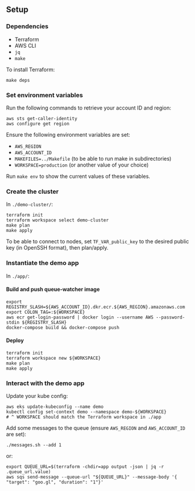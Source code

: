 ## Setup

### Dependencies

- Terraform
- AWS CLI
- `jq`
- `make`

To install Terraform:

```
make deps
```

### Set environment variables

Run the following commands to retrieve your account ID and region:

```
aws sts get-caller-identity
aws configure get region
```

Ensure the following environment variables are set:

- `AWS_REGION`
- `AWS_ACCOUNT_ID`
- `MAKEFILES=../Makefile` (to be able to run make in subdirectories)
- `WORKSPACE=production` (or another value of your choice)

Run `make env` to show the current values of these variables.

### Create the cluster

In `./demo-cluster/`:

```
terraform init
terraform workspace select demo-cluster
make plan
make apply
```

To be able to connect to nodes, set `TF_VAR_public_key` to the desired public key (in OpenSSH format), then plan/apply.

### Instantiate the demo app

In `./app/`:

#### Build and push queue-watcher image

```
export REGISTRY_SLASH=${AWS_ACCOUNT_ID}.dkr.ecr.${AWS_REGION}.amazonaws.com
export COLON_TAG=:${WORKSPACE}
aws ecr get-login-password | docker login --username AWS --password-stdin ${REGISTRY_SLASH}
docker-compose build && docker-compose push
```

#### Deploy

```
terraform init
terraform workspace new ${WORKSPACE}
make plan
make apply
```

### Interact with the demo app

Update your kube config:

```
aws eks update-kubeconfig --name demo
kubectl config set-context demo --namespace demo-${WORKSPACE}
# ^ WORKSPACE should match the Terraform workspace in ./app
```

Add some messages to the queue (ensure `AWS_REGION` and `AWS_ACCOUNT_ID` are set):

```
./messages.sh --add 1
```

or:
```
export QUEUE_URL=$(terraform -chdir=app output -json | jq -r .queue_url.value)
aws sqs send-message --queue-url "${QUEUE_URL}" --message-body '{ "target": "goo.gl", "duration": "1"}'
```
